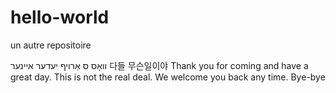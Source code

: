# hello-world
un autre repositoire

וואָס ס אַרויף יעדער איינער
다들 무슨일이야 
Thank you for coming and have a great day. This is not the real deal. We welcome you back any time. 
Bye-bye
